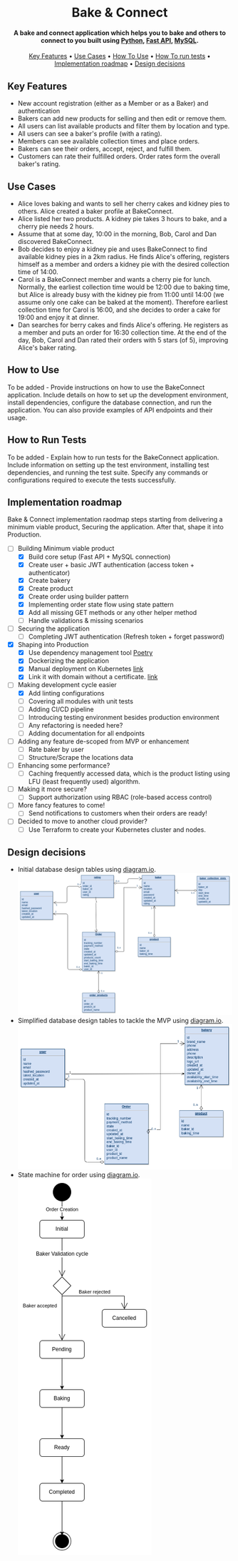 <h1 align="center">
  <br>
  Bake & Connect
  <br>
</h1>

<h4 align="center">A bake and connect application which helps you to bake and others to connect to you built using <a href="https://go.dev" target="_blank">Python</a>, <a href="https://fastapi.tiangolo.com" target="_blank">Fast API</a>, <a href="https://www.mysql.com" target="_blank">MySQL</a>.</h4>

<p align="center">
  <a href="#key-features">Key Features</a> •
  <a href="#use-cases">Use Cases</a> •
  <a href="#how-to-use">How To Use</a> •
  <a href="#how-to-run-tests">How To run tests</a> •
  <a href="#implementation-roadmap">Implementation roadmap</a> •
  <a href="#design">Design decisions</a>
</p>

## Key Features
- New account registration (either as a Member or as a Baker) and authentication
- Bakers can add new products for selling and then edit or remove them.
- All users can list available products and filter them by location and type.
- All users can see a baker's profile (with a rating).
- Members can see available collection times and place orders.
- Bakers can see their orders, accept, reject, and fulfill them.
- Customers can rate their fulfilled orders. Order rates form the overall baker's rating.

## Use Cases
- Alice loves baking and wants to sell her cherry cakes and kidney pies to others. Alice
created a baker profile at BakeConnect.
- Alice listed her two products. A kidney pie takes 3 hours to bake, and a cherry pie needs 2 hours.
- Assume that at some day, 10:00 in the morning, Bob, Carol and Dan discovered
BakeConnect.
- Bob decides to enjoy a kidney pie and uses BakeConnect to find available kidney pies in
a 2km radius. He finds Alice's offering, registers himself as a member and orders a
kidney pie with the desired collection time of 14:00.
- Carol is a BakeConnect member and wants a cherry pie for lunch. Normally, the earliest
collection time would be 12:00 due to baking time, but Alice is already busy with the
kidney pie from 11:00 until 14:00 (we assume only one cake can be baked at the
moment). Therefore earliest collection time for Carol is 16:00, and she decides to
order a cake for 19:00 and enjoy it at dinner.
- Dan searches for berry cakes and finds Alice's offering. He registers as a member
and puts an order for 16:30 collection time.
At the end of the day, Bob, Carol and Dan rated their orders with 5 stars (of 5),
improving Alice's baker rating.

## How to Use
To be added - Provide instructions on how to use the BakeConnect application. Include details on how to set up the development environment, install dependencies, configure the database connection, and run the application. You can also provide examples of API endpoints and their usage.

## How to Run Tests
To be added - Explain how to run tests for the BakeConnect application. Include information on setting up the test environment, installing test dependencies, and running the test suite. Specify any commands or configurations required to execute the tests successfully.

## Implementation roadmap
Bake & Connect implementation raodmap steps starting from delivering a minimum viable product, Securing the application. After that, shape it into Production.
- [ ] Building Minimum viable product
  - [x] Build core setup (Fast API + MySQL connection)
  - [x] Create user + basic JWT authentication (access token + authenticator)
  - [x] Create bakery
  - [x] Create product
  - [x] Create order using builder pattern
  - [x] Implementing order state flow using state pattern
  - [x] Add all missing GET methods or any other helper method
  - [ ] Handle validations & missing scenarios
- [ ] Securing the application
  - [ ] Completing JWT authentication (Refresh token + forget password)
- [x] Shaping into Production
  - [x] Use dependency management tool [Poetry](https://python-poetry.org/)
  - [x] Dockerizing the application
  - [x] Manual deployment on Kubernetes [link](http://34.163.86.145/)
  - [x] Link it with domain without a certificate. [link](http://bake-connect.com/)
- [ ] Making development cycle easier
  - [x] Add linting configurations
  - [ ] Covering all modules with unit tests
  - [ ] Adding CI/CD pipeline
  - [ ] Introducing testing environment besides production environment
  - [ ] Any refactoring is needed here?
  - [ ] Adding documentation for all endpoints
- [ ] Adding any feature de-scoped from MVP or enhancement
  - [ ] Rate baker by user
  - [ ] Structure/Scrape the locations data
- [ ] Enhancing some performance?
  - [ ] Caching frequently accessed data, which is the product listing using LFU (least frequently used) algorithm.
- [ ] Making it more secure?
  - [ ] Support authorization using RBAC (role-based access control)
- [ ] More fancy features to come!
  - [ ] Send notifications to customers when their orders are ready!
- [ ] Decided to move to another cloud provider?
  - [ ] Use Terraform to create your Kubernetes cluster and nodes.

## Design decisions
- Initial database design tables using [diagram.io](https://app.diagrams.net). ![Alt text](./static/images/database-design.png "Database design")
- Simplified database design tables to tackle the MVP using [diagram.io](https://app.diagrams.net). ![Alt text](./static/images/simplified-database-design.png "Simplified Database design")
- State machine for order using [diagram.io](https://app.diagrams.net). ![Alt text](./static/images/order-state.png "Order state machine")
